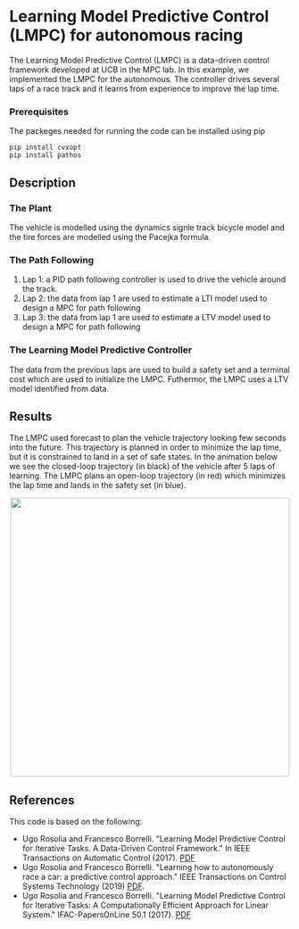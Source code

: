 # Learning Model Predictive Control (LMPC) for autonomous racing

The Learning Model Predictive Control (LMPC) is a data-driven control framework developed at UCB in the MPC lab. In this example, we implemented the LMPC for the autonomous. The controller drives several laps of a race track and it learns from experience to improve the lap time.

### Prerequisites

The packeges needed for running the code can be installed using pip

```
pip install cvxopt
pip install pathos
```

## Description

### The Plant
The vehicle is modelled using the dynamics signle track bicycle model and the tire forces are modelled using the Pacejka formula.

### The Path Following
1) Lap 1: a PID path following controller is used to drive the vehicle around the track.
2) Lap 2: the data from lap 1 are used to estimate a LTI model used to design a MPC for path following
3) Lap 3: the data from lap 1 are used to estimate a LTV model used to design a MPC for path following

### The Learning Model Predictive Controller
The data from the previous laps are used to build a safety set and a terminal cost which are used to initialize the LMPC. Futhermor, the LMPC uses a LTV model identified from data.

## Results

The LMPC used forecast to plan the vehicle trajectory looking few seconds into the future. This trajectory is planned in order to minimize the lap time, but it is constrained to land in a set of safe states.
In the animation below we see the closed-loop trajectory (in black) of the vehicle after 5 laps of learning. The LMPC plans an open-loop trajectory (in red) which minimizes the lap time and lands in the safety set (in blue).

<p align="center">
<img src="https://github.com/urosolia/RacingLMPC/blob/master/src/ClosedLoop.gif" width="500" />
</p>

## References

This code is based on the following:

* Ugo Rosolia and Francesco Borrelli. "Learning Model Predictive Control for Iterative Tasks. A Data-Driven Control Framework." In IEEE Transactions on Automatic Control (2017). [PDF](https://ieeexplore.ieee.org/document/8039204/)
* Ugo Rosolia and Francesco Borrelli. "Learning how to autonomously race a car: a predictive control approach." IEEE Transactions on Control Systems Technology (2019) [PDF](https://ieeexplore.ieee.org/abstract/document/8896988).
* Ugo Rosolia and Francesco Borrelli. "Learning Model Predictive Control for Iterative Tasks: A Computationally Efficient Approach for Linear System." IFAC-PapersOnLine 50.1 (2017). [PDF](https://arxiv.org/pdf/1702.07064.pdf)
